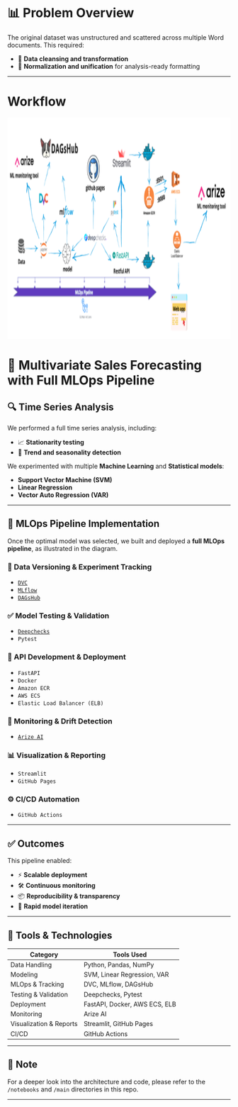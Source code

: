 
# 📊 Problem Overview

The original dataset was unstructured and scattered across multiple Word documents. This required:

- 📌 **Data cleansing and transformation**
- 📌 **Normalization and unification** for analysis-ready formatting

---

# Workflow
<p>
   <img width="1000" height="500" src="https://github.com/Znullptr/Sales-Forecast-MlOps/blob/main/workflow.png">
    </p>  
    
# 🧠 Multivariate Sales Forecasting with Full MLOps Pipeline


## 🔍 Time Series Analysis

We performed a full time series analysis, including:

- 📈 **Stationarity testing**
- 🔁 **Trend and seasonality detection**

We experimented with multiple **Machine Learning** and **Statistical models**:

- **Support Vector Machine (SVM)**
- **Linear Regression**
- **Vector Auto Regression (VAR)**

---

## 🚀 MLOps Pipeline Implementation

Once the optimal model was selected, we built and deployed a **full MLOps pipeline**, as illustrated in the diagram.

### 🔄 Data Versioning & Experiment Tracking
- [`DVC`](https://dvc.org/)
- [`MLflow`](https://mlflow.org/)
- [`DAGsHub`](https://dagshub.com/)

### ✅ Model Testing & Validation
- [`Deepchecks`](https://deepchecks.com/)
- `Pytest`

### 🧩 API Development & Deployment
- `FastAPI`
- `Docker`
- `Amazon ECR`
- `AWS ECS`
- `Elastic Load Balancer (ELB)`

### 📡 Monitoring & Drift Detection
- [`Arize AI`](https://arize.com/)

### 📊 Visualization & Reporting
- `Streamlit`
- `GitHub Pages`

### ⚙️ CI/CD Automation
- `GitHub Actions`

---

## ✅ Outcomes

This pipeline enabled:
- ⚡ **Scalable deployment**
- 🛠️ **Continuous monitoring**
- 📦 **Reproducibility & transparency**
- 🔁 **Rapid model iteration**

---

## 📎 Tools & Technologies

| Category                 | Tools Used                                                                 |
|--------------------------|----------------------------------------------------------------------------|
| Data Handling            | Python, Pandas, NumPy                                                      |
| Modeling                 | SVM, Linear Regression, VAR                                                |
| MLOps & Tracking         | DVC, MLflow, DAGsHub                                                       |
| Testing & Validation     | Deepchecks, Pytest                                                         |
| Deployment               | FastAPI, Docker, AWS ECS, ELB                                              |
| Monitoring               | Arize AI                                                                   |
| Visualization & Reports | Streamlit, GitHub Pages                                                    |
| CI/CD                    | GitHub Actions                                                             |

---

## 📌 Note

For a deeper look into the architecture and code, please refer to the `/notebooks` and `/main` directories in this repo.

---
